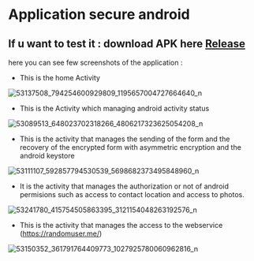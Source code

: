 # Application secure android


## If u want to test it : download APK here [Release](https://github.com/Geiramy/ApplicationMobileSecure/releases)


here you can see few screenshots of the application :
 

 - This is the home Activity


![53137508_794254600929809_1195657004727664640_n](https://user-images.githubusercontent.com/48029801/53683147-dafe4480-3cfd-11e9-806c-c24582b21702.jpg)

 - This is the Activity which managing android activity status
 
![53089513_648023702318266_4806217323625054208_n](https://user-images.githubusercontent.com/48029801/53683150-db96db00-3cfd-11e9-88bb-4e42d7660338.jpg)
- This is the activity that manages the sending of the form and the recovery of the encrypted form with asymmetric encryption and the android keystore

![53111107_592857794530539_5698682373495848960_n](https://user-images.githubusercontent.com/48029801/53683151-db96db00-3cfd-11e9-922f-9d788aa1d013.jpg)

  
- It is the activity that manages the authorization or not of android permisions such as access to contact location and access to photos.

![53241780_415754505863395_3121154048263192576_n](https://user-images.githubusercontent.com/48029801/53683149-db96db00-3cfd-11e9-8aff-0ff8af2a53e6.jpg)

  
- This is the activity that manages the access to the webservice (https://randomuser.me/)

![53150352_361791764409773_1027925780060962816_n](https://user-images.githubusercontent.com/48029801/53683148-db96db00-3cfd-11e9-9954-28c737e8006c.jpg)
